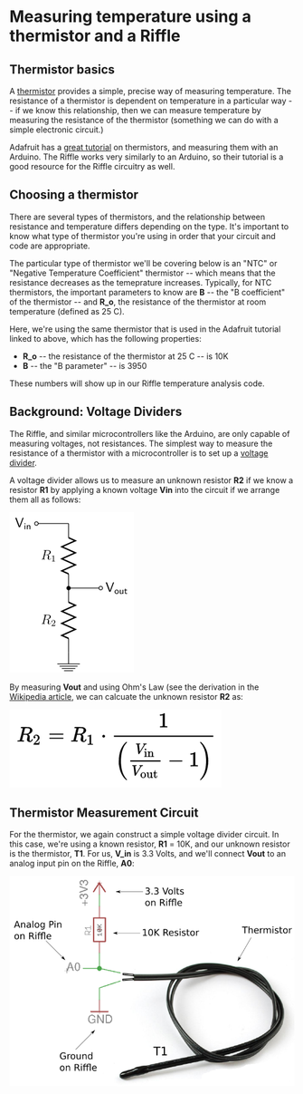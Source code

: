 # Measuring temperature using a thermistor and a Riffle

## Thermistor basics

A [thermistor](https://en.wikipedia.org/wiki/Thermistor) provides a simple, precise way of measuring temperature.  The resistance of a thermistor is dependent on temperature in a particular way -- if we know this relationship, then we can measure temperature by measuring the resistance of the thermistor (something we can do with a simple electronic circuit.)

Adafruit has a [great tutorial](https://learn.adafruit.com/thermistor/overview) on thermistors, and measuring them with an Arduino.  The Riffle works very similarly to an Arduino, so their tutorial is a good resource for the Riffle circuitry as well. 

## Choosing a thermistor

There are several types of thermistors, and the relationship between resistance and temperature differs depending on the type.  It's important to know what type of thermistor you're using in order that your circuit and code are appropriate. 

The particular type of thermistor we'll be covering below is an "NTC" or "Negative Temperature Coefficient" thermistor -- which means that the resistance decreases as the temeprature increases.  Typically, for NTC thermistors, the important parameters to know are **B** -- the "B coefficient" of the thermistor -- and **R_o**, the resistance of the thermistor at room temperature (defined as 25 C).  

Here, we're using the same thermistor that is used in the Adafruit tutorial linked to above, which has the following properties: 

- **R_o** -- the resistance of the thermistor at 25 C -- is 10K
- **B** -- the "B parameter" -- is 3950

These numbers will show up in our Riffle temperature analysis code.

## Background: Voltage Dividers

The Riffle, and similar microcontrollers like the Arduino, are only capable of measuring voltages, not resistances. The simplest way to measure the resistance of a thermistor with a microcontroller is to set up a [voltage divider](https://en.wikipedia.org/wiki/Voltage_divider).

A voltage divider allows us to measure an unknown resistor **R2** if we know a resistor **R1** by applying a known voltage **Vin** into the circuit if we arrange them all as follows:

<img src="pics/divider.png">

By measuring **Vout** and using Ohm's Law (see the derivation in the [Wikipedia article](https://en.wikipedia.org/wiki/Voltage_divider), we can calcuate the unknown resistor **R2** as:

<img src="pics/result.png">

## Thermistor Measurement Circuit

For the thermistor, we again construct a simple voltage divider circuit.  In this case, we're using a known resistor, **R1** = 10K, and our unknown resistor is the thermistor, **T1**.  For us, **V_in** is 3.3 Volts, and we'll connect **Vout** to an analog input pin on the Riffle, **A0**:

 
<img src="pics/thermistor_schem_6.png">




